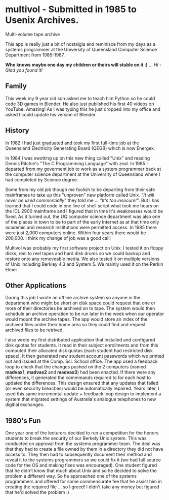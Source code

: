 # multivol - Submitted in 1985 to Usenix Archives.

Multi-volume tape archive

This app is really just a bit of nostalgia and reminisce from my days as a systems programmer at the University of Queensland Computer Science Department from 1985-1987. 


**Who knows maybe one day my children or theirs will stuble on it :)** ... *Hi - Glad you found it!* 

## Family

This week my 9 year old son asked me to teach him Python so he could code 3D games in Blender. He also just published his first 40 videos on YouTube. Amazing!  As I was typing this he just dropped into my office and asked I could update his version of Blender.

## History

In 1982 I had just graduated and took my first full-time job at the Queensland Electricity Generating Board (QEGB) which is now Energex.  
  
In 1984 I was swotting up on this new thing called "Unix" and reading Dennis Ritchie's "The C Programming Language" with zeal. In 1985 I departed from my goverment job to work as a system programmer back at the computer science department at the University of Queensland where I had completed by Science degree.

Some from my old job though me foolish to be departing from their safe mainframes to take up this "unproven" new platform called Unix. *"It will never be used commercially"* they told me ...  *"It's too insecure!"*. But I has learned that I could code in one line of shell script what took me hours on the ICL 2900 mainframe and I figured that in time it's weaknesses would be fixed. As it turned out, the UQ computer science department was also one of the places in town to be to part of the early Internet as at that time only academic and research institutions were permitted access. In 1985 there were just 2,000 computers online. Within four years there would be 200,000.  I think my change of job was a good call!

Multivol was probably my first software project on Unix. I tested it on floppy disks, reel to reel tapes and hard disk drums so we could backup and restore onto any removeable media.  We also tested it on multiple versions of Unix including Berkley 4.3 and System 5. We mainly used it on the Perkin Elmer  

## Other Applications

During this job I wrote an offline archive system so anyone in the department who might be short on disk space could request that one or more of their directories be archived on to tape. The system would then schedule an archive operation to be run later in the week when our operator would mount the archive tapes. The app would store an index of the archived files under their home area so they could find and request archived files to be retrived.     

I also wrote my first distributed application that installed and configured disk quotas for students.  It read in their subject enrollments and from this computed their allocated disk quotas (each student had restricted disk space). It then generated new student account passwords which we printed out and issued at the Comp. Sci. School office. The app used a feedback loop to check that the changes pushed on the 2 computers (named **madvax1**, **madvax2** and **madvax3**) had been enacted. If there were any differences, it generated the commmands required to for each host to updated the differences. This design ensured that any updates that failed (or even security breaches) would be automatically repaired. Years later, I used this same incremental update + feedback loop design to implement a system that migrated settings of Australia's analogue telephones to new digitial exchanges. 

## 1980's Fun

One year one of the lecturers decided to run a competition for the honors students to break the security of our Berkely Unix system. This was conducted on approval from the systems programmer team. The deal was that they had to create a file owned by them in a directory they did not have access to. They then had to subsequently document their method and reveal it to the systems programmers so we could fix it (we had full source code for the OS and making fixes was encouraged).   One student figured that he didn't know that much about Unix and so he decided to solve the problem a different way. So he approached one of the systems programmers and offered for some commensurate fee that he assist him in creating the required file ... so I greed!  I didn't take any money but  figured that he'd solved the problem :) .




